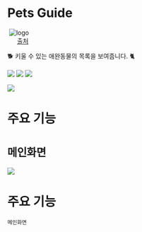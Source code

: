 # Pets Guide

&#160;![logo](https://user-images.githubusercontent.com/66199817/177285181-6e2bba89-c18f-4c34-b88d-c627ea0c592e.jpg) <br /> 
&#160;[출처](https://www.vecteezy.com/vector-art/2121105-cute-shiba-inu-dog-with-pancake-on-his-head-cartoon-vector-illustration) <br />

🐕 키울 수 있는 애완동물의 목록을 보여줍니다. 🐈 <br /> <br />
<img src="https://img.shields.io/badge/JavaScript-F7DF1E?style=plastic&logo=JavaScript&logoColor=black">
<img src="https://img.shields.io/badge/React-61DAFB?style=plastic&logo=React&logoColor=black">
<img src="https://img.shields.io/badge/styled components-DB7093?style=plastic&logo=styled components&logoColor=black">

<img src="https://img.shields.io/badge/React Router-CA4245?style=plastic&logo=React Router&logoColor=black">

# 주요 기능

# `메인화면`

<img src="https://img.shields.io/badge/React Router-CA4245?style=plastic&logo=React Router&logoColor=black">

# 주요 기능

`메인화면`
